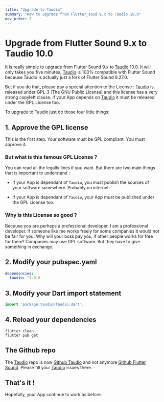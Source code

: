 ```yaml
---
title: "Upgrade to Taudio"
summary: "How to upgrade from Flutter_soud 9.x to Taudio 10.0"
nav_order: 3
---
```

# Upgrade from Flutter Sound 9.x to Taudio 10.0

It is really simple to upgrade from Flutter Sound 9.x to [Taudio](https://taudio.canardoux.xyz/) 10.0. It will only takes you five minutes,
[Taudio](https://taudio.canardoux.xyz/) is 100% compatible with Flutter Sound because Taudio is actually just a fork of Flutter Sound 9.27.0.

But if you do that, please pay a special attention to the License :
[Taudio](https://taudio.canardoux.xyz/) is released under GPL-3 (The GNU Public License) and this license has
a very strong copyleft clause. If your App depends on [Taudio](https://taudio.canardoux.xyz/) it must be released under the GPL License too.

To upgrade to [Taudio](https://taudio.canardoux.xyz/) just do those four little things:

## 1. Approve the GPL license

This is the first step. Your software must be GPL compliant. You must approve it.

### But what is this famous GPL License ?

You can read all the legally lines if you want. But there are two main things that is important to understand :

- If your App is dependant of `Taudio`, you must publish the sources of your software somewhere. Probably on internet.

- If your App is dependant of `Taudio`, your App must be published under the GPL License too.

### Why is this License so good ?

Because you are perhaps a professional developer. I am a professional developer. If someone like me works freely for some companies it would not be fair for you. Why will your boss pay you, if other people works for free for them? Companies may use GPL software. But they have to give something in exchange.

## 2. Modify your pubspec.yaml

```yaml
dependencies:
  taudio: ^1.0.0
  ```

## 3. Modify your Dart import statement

  ```dart
  import 'package:taudio/taudio.dart';
```

## 4. Reload your dependencies

```
flutter clean
flutter pub get
```

## The Github repo

The [Taudio](https://taudio.canardoux.xyz/) repo is now [Github Taudio](https://github.com/canardoux/taudio/) and not anymore [Github Flutter Sound](https://github.com/canardoux/flutter_sound/).
Please fill your [Taudio](https://taudio.canardoux.xyz/) issues there.
## That's it !

Hopefully, your App continue to work as before.
